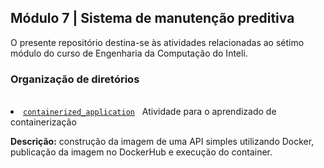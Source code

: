 <h2>Módulo 7 | Sistema de manutenção preditiva</h2>

<p>O presente repositório destina-se às atividades relacionadas ao sétimo módulo do curso de Engenharia da Computação do Inteli.</p>

<h3>Organização de diretórios</h3><br>

<li><a href="https://github.com/amandafontes/M7-Inteli-Predictive-Maintenance-System/tree/main/containerized_application"><code>containerized_application</code></a>&nbsp;&nbsp;&nbsp;Atividade para o aprendizado de containerização<br>
  <p><b>Descrição:</b> construção da imagem de uma API simples utilizando Docker, publicação da imagem no DockerHub e execução do container.</p>
<br>
